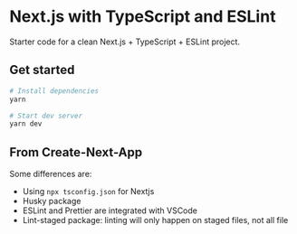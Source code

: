 # Next.js with TypeScript and ESLint

Starter code for a clean Next.js + TypeScript + ESLint project.

## Get started

```sh
# Install dependencies
yarn

# Start dev server
yarn dev
```

## From Create-Next-App

Some differences are:

- Using `npx tsconfig.json` for Nextjs
- Husky package
- ESLint and Prettier are integrated with VSCode
- Lint-staged package: linting will only happen on staged files, not all file
